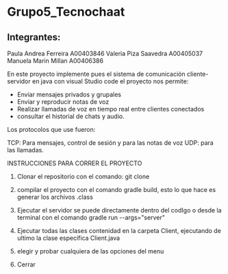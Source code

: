 # Grupo5_Tecnochaat


## Integrantes: 
Paula Andrea Ferreira A00403846
Valeria Piza Saavedra A00405037
Manuela Marin Millan A00406386



En este proyecto implemente pues el sistema de comunicación cliente-servidor en java con visual Studio code el proyecto nos permite:

* Enviar mensajes privados y grupales
* Enviar y reproducir notas de voz
* Realizar llamadas de voz en tiempo real entre clientes conectados
* consultar el historial de chats y audio.


Los protocolos que use fueron:

TCP: Para mensajes, control de sesión y para las notas de voz
UDP: para las llamadas.


INSTRUCCIONES PARA CORRER EL PROYECTO 

1. Clonar el repositorio con el comando: git clone
2. compilar el proyecto con el comando gradle build, esto lo que hace es generar los archivos .class
3. Ejecutar el servidor se puede directamente dentro del codIgo o desde  la terminal con el comando gradle run --args="server"
4. Ejecutar todas las clases contenidad en la carpeta Client, ejecutando de ultimo la clase especifica Client.java 

5. elegir y probar cualquiera de las opciones del menu

6. Cerrar 
